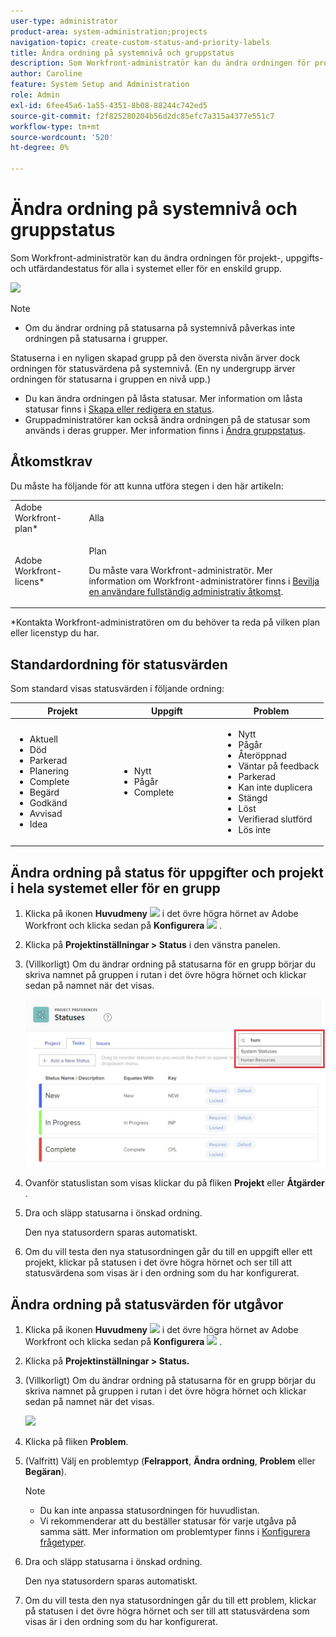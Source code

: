 ```yaml
---
user-type: administrator
product-area: system-administration;projects
navigation-topic: create-custom-status-and-priority-labels
title: Ändra ordning på systemnivå och gruppstatus
description: Som Workfront-administratör kan du ändra ordningen för projekt-, uppgifts- och utfärdandestatus för alla i systemet eller för en enskild grupp.
author: Caroline
feature: System Setup and Administration
role: Admin
exl-id: 6fee45a6-1a55-4351-8b08-88244c742ed5
source-git-commit: f2f825280204b56d2dc85efc7a315a4377e551c7
workflow-type: tm+mt
source-wordcount: '520'
ht-degree: 0%

---
```


# Ändra ordning på systemnivå och gruppstatus

Som Workfront-administratör kan du ändra ordningen för projekt-, uppgifts- och utfärdandestatus för alla i systemet eller för en enskild grupp.

<!--The system version of this snippet mentions a single group because a sysadmin call also reorder statuses there. Group admin version of this article is still needed.-->

![](assets/statuses.png)

>[!NOTE]
>
>* Om du ändrar ordning på statusarna på systemnivå påverkas inte ordningen på statusarna i grupper.
>
>  Statuserna i en nyligen skapad grupp på den översta nivån ärver dock ordningen för statusvärdena på systemnivå. (En ny undergrupp ärver ordningen för statusarna i gruppen en nivå upp.)
>
>* Du kan ändra ordningen på låsta statusar. Mer information om låsta statusar finns i [Skapa eller redigera en status](../../../administration-and-setup/customize-workfront/creating-custom-status-and-priority-labels/create-or-edit-a-status.md).
>* Gruppadministratörer kan också ändra ordningen på de statusar som används i deras grupper. Mer information finns i [Ändra gruppstatus](../../../administration-and-setup/manage-groups/manage-group-statuses/reorder-group-statuses-from-groups-area.md).
>

## Åtkomstkrav

Du måste ha följande för att kunna utföra stegen i den här artikeln:

<table style="table-layout:auto"> 
 <col> 
 <col> 
 <tbody> 
  <tr> 
   <td role="rowheader">Adobe Workfront-plan* </td> 
   <td>Alla</td> 
  </tr> 
  <tr data-mc-conditions="SnippetConditions-wf-groups.system-level"> 
   <td role="rowheader">Adobe Workfront-licens*</td> 
   <td> <p>Plan </p> <p>Du måste vara Workfront-administratör. Mer information om Workfront-administratörer finns i <a href="../../../administration-and-setup/add-users/configure-and-grant-access/grant-a-user-full-administrative-access.md" class="MCXref xref">Bevilja en användare fullständig administrativ åtkomst</a>.</p> </td> 
  </tr> 
 </tbody> 
</table>

&#42;Kontakta Workfront-administratören om du behöver ta reda på vilken plan eller licenstyp du har.

## Standardordning för statusvärden

Som standard visas statusvärden i följande ordning:

<table style="table-layout:auto"> 
 <col> 
 <col> 
 <col> 
 <thead> 
  <tr> 
   <th width="33.33%">Projekt</th> 
   <th width="33.33%">Uppgift</th> 
   <th width="33.33%">Problem</th> 
  </tr> 
 </thead> 
 <tbody> 
  <tr> 
   <td> 
    <ul> 
     <li>Aktuell</li> 
     <li>Död</li> 
     <li> Parkerad </li> 
     <li> Planering </li> 
     <li> Complete </li> 
     <li> Begärd </li> 
     <li> Godkänd </li> 
     <li> Avvisad </li> 
     <li> Idea </li> 
    </ul> </td> 
   <td> 
    <ul> 
     <li>Nytt</li> 
     <li>Pågår</li> 
     <li>Complete</li> 
    </ul> </td> 
   <td> 
    <ul> 
     <li>Nytt</li> 
     <li>Pågår</li> 
     <li>Återöppnad</li> 
     <li>Väntar på feedback</li> 
     <li>Parkerad</li> 
     <li>Kan inte duplicera</li> 
     <li>Stängd</li> 
     <li>Löst</li> 
     <li>Verifierad slutförd</li> 
     <li>Lös inte</li> 
    </ul> </td> 
  </tr> 
 </tbody> 
</table>

## Ändra ordning på status för uppgifter och projekt i hela systemet eller för en grupp

1. Klicka på ikonen **Huvudmeny** ![](assets/main-menu-icon.png) i det övre högra hörnet av Adobe Workfront och klicka sedan på **Konfigurera** ![](assets/gear-icon-settings.png) .

1. Klicka på **Projektinställningar > Status** i den vänstra panelen.
1. (Villkorligt) Om du ändrar ordning på statusarna för en grupp börjar du skriva namnet på gruppen i rutan i det övre högra hörnet och klickar sedan på namnet när det visas.

   ![](assets/system-statuses-in-upper-rt-corner-group.jpg)

1. Ovanför statuslistan som visas klickar du på fliken **Projekt** eller **Åtgärder** .

1. Dra och släpp statusarna i önskad ordning.

   Den nya statusordern sparas automatiskt.

1. Om du vill testa den nya statusordningen går du till en uppgift eller ett projekt, klickar på statusen i det övre högra hörnet och ser till att statusvärdena som visas är i den ordning som du har konfigurerat.

## Ändra ordning på statusvärden för utgåvor

1. Klicka på ikonen **Huvudmeny** ![](assets/main-menu-icon.png) i det övre högra hörnet av Adobe Workfront och klicka sedan på **Konfigurera** ![](assets/gear-icon-settings.png) .

1. Klicka på **Projektinställningar > Status.**
1. (Villkorligt) Om du ändrar ordning på statusarna för en grupp börjar du skriva namnet på gruppen i rutan i det övre högra hörnet och klickar sedan på namnet när det visas.

   ![](assets/issue-statuses-group-name.png)

1. Klicka på fliken **Problem**.
1. (Valfritt) Välj en problemtyp (**Felrapport**, **Ändra ordning**, **Problem** eller **Begäran**).

   >[!NOTE]
   >
   >* Du kan inte anpassa statusordningen för huvudlistan.
   >* Vi rekommenderar att du beställer statusar för varje utgåva på samma sätt. Mer information om problemtyper finns i [Konfigurera frågetyper](../../../administration-and-setup/set-up-workfront/configure-system-defaults/configure-request-types.md).

1. Dra och släpp statusarna i önskad ordning.

   Den nya statusordern sparas automatiskt.

1. Om du vill testa den nya statusordningen går du till ett problem, klickar på statusen i det övre högra hörnet och ser till att statusvärdena som visas är i den ordning som du har konfigurerat.
